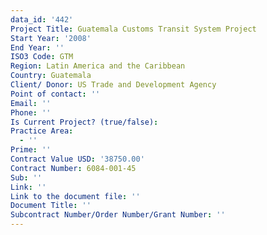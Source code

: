 ```yaml
---
data_id: '442'
Project Title: Guatemala Customs Transit System Project
Start Year: '2008'
End Year: ''
ISO3 Code: GTM
Region: Latin America and the Caribbean
Country: Guatemala
Client/ Donor: US Trade and Development Agency
Point of contact: ''
Email: ''
Phone: ''
Is Current Project? (true/false): 
Practice Area:
  - ''
Prime: ''
Contract Value USD: '38750.00'
Contract Number: 6084-001-45
Sub: ''
Link: ''
Link to the document file: ''
Document Title: ''
Subcontract Number/Order Number/Grant Number: ''
---
```


